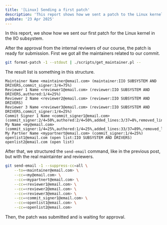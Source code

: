 ```yaml
---
title: '[Linux] Sending a first patch'
description: 'This report shows how we sent a patch to the Linux kernel'
pubDate: '23 Apr 2025'
---
```


In this report, we show how we sent our first patch for the Linux kernel in the IIO subsystem.


After the approval from the internal reviwers of our course, the patch is ready for submission. First we got all the maintainers related to our commit.

```sh
git format-patch -1 --stdout | ./scripts/get_maintainer.pl --
```

The result list is something in this structure.

```
Maintainer Name <maintainer@email.com> (maintainer:IIO SUBSYSTEM AND DRIVERS,commit_signer:3/4=75%)
Reviewer 1 Name <reviewer1@email.com> (reviewer:IIO SUBSYSTEM AND DRIVERS,authored:1/4=25%)
Reviewer 2 Name <reviewer2@email.com> (reviewer:IIO SUBSYSTEM AND DRIVERS)
Reviewer 3 Name <reviewer3@email.com> (reviewer:IIO SUBSYSTEM AND DRIVERS,commit_signer:1/4=25%)
Commit Signer 1 Name <commit_signer1@email.com> (commit_signer:2/4=50%,authored:2/4=50%,added_lines:3/37=8%,removed_lines:3/56=5%)
My Name <my@email.com> (commit_signer:1/4=25%,authored:1/4=25%,added_lines:33/37=89%,removed_lines:52/56=93%)
My Partner Name <mypartnert@email.com> (commit_signer:1/4=25%)
openlist1@email.com (open list:IIO SUBSYSTEM AND DRIVERS)
openlist2@email.com (open list)

```

After that, we structured the `send-email` command, like in the previous post, but with the real maintainter and reviewers.

```sh
git send-email -1 --suppress-cc=all \
    --to=<maintainer@email.com> \
    --cc=<my@email.com> \
    --cc=<mypartnert@email.com> \
    --cc=<reviewer1@email.com> \
    --cc=<reviewer2@email.com> \
    --cc=<reviewer3@email.com> \
    --cc=<commit_signer1@email.com> \
    --cc=<openlist1@email.com> \
    --cc=<openlist2@email.com>
```

Then, the patch was submitted and is waiting for approval.

